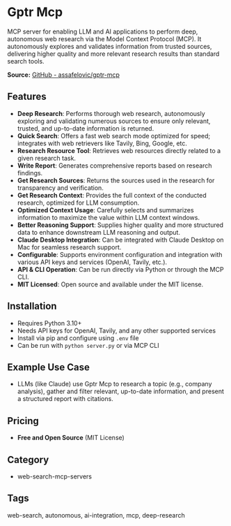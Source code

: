 # Gptr Mcp

MCP server for enabling LLM and AI applications to perform deep, autonomous web research via the Model Context Protocol (MCP). It autonomously explores and validates information from trusted sources, delivering higher quality and more relevant research results than standard search tools.

**Source:** [GitHub - assafelovic/gptr-mcp](https://github.com/assafelovic/gptr-mcp)

## Features
- **Deep Research**: Performs thorough web research, autonomously exploring and validating numerous sources to ensure only relevant, trusted, and up-to-date information is returned.
- **Quick Search**: Offers a fast web search mode optimized for speed; integrates with web retrievers like Tavily, Bing, Google, etc.
- **Research Resource Tool**: Retrieves web resources directly related to a given research task.
- **Write Report**: Generates comprehensive reports based on research findings.
- **Get Research Sources**: Returns the sources used in the research for transparency and verification.
- **Get Research Context**: Provides the full context of the conducted research, optimized for LLM consumption.
- **Optimized Context Usage**: Carefully selects and summarizes information to maximize the value within LLM context windows.
- **Better Reasoning Support**: Supplies higher quality and more structured data to enhance downstream LLM reasoning and output.
- **Claude Desktop Integration**: Can be integrated with Claude Desktop on Mac for seamless research support.
- **Configurable**: Supports environment configuration and integration with various API keys and services (OpenAI, Tavily, etc.).
- **API & CLI Operation**: Can be run directly via Python or through the MCP CLI.
- **MIT Licensed**: Open source and available under the MIT license.

## Installation
- Requires Python 3.10+
- Needs API keys for OpenAI, Tavily, and any other supported services
- Install via pip and configure using `.env` file
- Can be run with `python server.py` or via MCP CLI

## Example Use Case
- LLMs (like Claude) use Gptr Mcp to research a topic (e.g., company analysis), gather and filter relevant, up-to-date information, and present a structured report with citations.

## Pricing
- **Free and Open Source** (MIT License)

## Category
- web-search-mcp-servers

## Tags
web-search, autonomous, ai-integration, mcp, deep-research